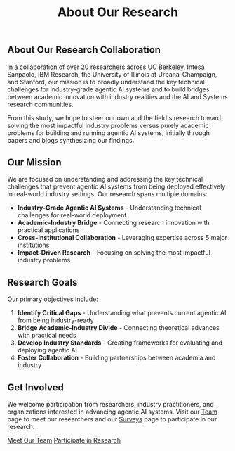 ﻿---
title: About Our Research
layout: single
permalink: /about/
---

## About Our Research Collaboration

In a collaboration of over 20 researchers across UC Berkeley, Intesa Sanpaolo, IBM Research, the University of Illinois at Urbana-Champaign, and Stanford, our mission is to broadly understand the key technical challenges for industry-grade agentic AI systems and to build bridges between academic innovation with industry realities and the AI and Systems research communities.

From this study, we hope to steer our own and the field's research toward solving the most impactful industry problems versus purely academic problems for building and running agentic AI systems, initially through papers and blogs synthesizing our findings.

## Our Mission

We are focused on understanding and addressing the key technical challenges that prevent agentic AI systems from being deployed effectively in real-world industry settings. Our research spans multiple domains:

- **Industry-Grade Agentic AI Systems** - Understanding technical challenges for real-world deployment
- **Academic-Industry Bridge** - Connecting research innovation with practical applications  
- **Cross-Institutional Collaboration** - Leveraging expertise across 5 major institutions
- **Impact-Driven Research** - Focusing on solving the most impactful industry problems

## Research Goals

Our primary objectives include:

1. **Identify Critical Gaps** - Understanding what prevents current agentic AI from being industry-ready
2. **Bridge Academic-Industry Divide** - Connecting theoretical advances with practical needs
3. **Develop Industry Standards** - Creating frameworks for evaluating and deploying agentic AI
4. **Foster Collaboration** - Building partnerships between academia and industry

## Get Involved

We welcome participation from researchers, industry practitioners, and organizations interested in advancing agentic AI systems. Visit our [Team](/team/) page to meet our researchers and our [Surveys](/surveys/) page to participate in our research.

<a href="/team/" class="btn btn--primary">Meet Our Team</a>
<a href="/surveys/" class="btn btn--success">Participate in Research</a>
